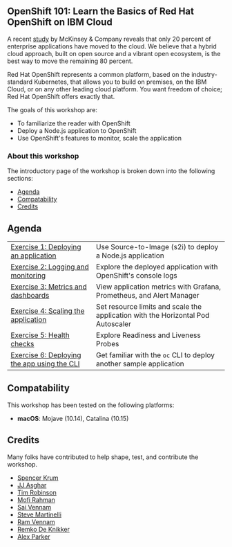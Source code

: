 ## OpenShift 101: Learn the Basics of Red Hat OpenShift on IBM Cloud

A recent [study](https://github.com/svennam92/openshift101/tree/ab7f1406831de9aa1a60da349dd5bff8d11f7e13/workshop/study/README.md) by McKinsey & Company reveals that only 20 percent of enterprise applications have moved to the cloud. We believe that a hybrid cloud approach, built on open source and a vibrant open ecosystem, is the best way to move the remaining 80 percent.

Red Hat OpenShift represents a common platform, based on the industry-standard Kubernetes, that allows you to build on premises, on the IBM Cloud, or on any other leading cloud platform. You want freedom of choice; Red Hat OpenShift offers exactly that.

The goals of this workshop are:

* To familiarize the reader with OpenShift
* Deploy a Node.js application to OpenShift
* Use OpenShift's features to monitor, scale the application

### About this workshop

The introductory page of the workshop is broken down into the following sections:

* [Agenda](#agenda)
* [Compatability](#compatability)
* [Credits](#credits)

## Agenda

|   |   |
| - | - |
| [Exercise 1: Deploying an application](exercise-1/README.md) | Use Source-to-Image (s2i) to deploy a Node.js application |
| [Exercise 2: Logging and monitoring](exercise-2/README.md) | Explore the deployed application with OpenShift's console logs |
| [Exercise 3: Metrics and dashboards](exercise-3/README.md) | View application metrics with Grafana, Prometheus, and Alert Manager |
| [Exercise 4: Scaling the application](exercise-4/README.md) | Set resource limits and scale the application with the Horizontal Pod Autoscaler |
| [Exercise 5: Health checks](exercise-5/README.md) | Explore Readiness and Liveness Probes |
| [Exercise 6: Deploying the app using the CLI](exercise-6/README.md) | Get familiar with the `oc` CLI to deploy another sample application |

## Compatability

This workshop has been tested on the following platforms:

* **macOS**: Mojave (10.14), Catalina (10.15)

## Credits

Many folks have contributed to help shape, test, and contribute the workshop.

* [Spencer Krum](https://github.com/nibalizer)
* [JJ Asghar](https://github.com/jjasghar)
* [Tim Robinson](https://github.com/timroster)
* [Mofi Rahman](https://github.com/moficodes)
* [Sai Vennam](https://github.com/svennam92)
* [Steve Martinelli](https://github.com/stevemar)
* [Ram Vennam](https://github.com/rvennam)
* [Remko De Knikker](https://github.com/remkohdev)
* [Alex Parker](https://github.com/ajp-io)
